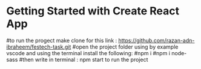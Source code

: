 # Getting Started with Create React App
#to run the progect make clone for this link : https://github.com/razan-adn-ibraheem/festech-task.git
#open the project folder using by example vscode and using the terminal install the following:
#npm i
#npm i node-sass
#then write in terminal : npm start to run the project
